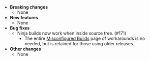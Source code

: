 <!-- See the [v.x.y.z milestone](https://github.com/approvals/ApprovalTests.cpp/milestone/__MILESTONE_NUMBER__?closed=1) for the full list of changes. -->

* **Breaking changes**
    * None
* **New features**
    * None
* **Bug fixes**
    * Ninja builds now work when inside source tree. (#171)
        * The entire [Misconfigured Builds](/doc/TroubleshootingMisconfiguredBuild.md#top) page of workarounds is no needed, but is retained for those using older releases.
* **Other changes**
    * None
